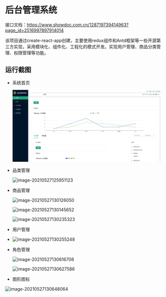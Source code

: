 # 后台管理系统

接口文档：https://www.showdoc.com.cn/128719739414963?page_id=2516997897914014

该项目通过create-react-app创建，主要使用redux组件和Antd框架等一些开源第三方实现，采用模块化、组件化、工程化的模式开发。实现用户管理、商品分类管理、权限管理等功能。

## 运行截图

- 系统首页

  ![image-20210527125700362](https://github.com/xiemin-1122/react_project/blob/master/READMEImgs/image-20210527125700362.png?raw=true)

- 品类管理

  ![image-20210527125951123](C:\Users\xm\AppData\Roaming\Typora\typora-user-images\image-20210527125951123.png)

- 商品管理

  ![image-20210527130126050](C:\Users\xm\AppData\Roaming\Typora\typora-user-images\image-20210527130126050.png)

  ![image-20210527130145652](C:\Users\xm\AppData\Roaming\Typora\typora-user-images\image-20210527130145652.png)

  ![image-20210527130235323](C:\Users\xm\AppData\Roaming\Typora\typora-user-images\image-20210527130235323.png)

- 用户管理

- ![image-20210527130255248](C:\Users\xm\AppData\Roaming\Typora\typora-user-images\image-20210527130255248.png)

- 角色管理

  ![image-20210527130616708](C:\Users\xm\AppData\Roaming\Typora\typora-user-images\image-20210527130616708.png)

  ![image-20210527130627586](C:\Users\xm\AppData\Roaming\Typora\typora-user-images\image-20210527130627586.png)

- 图形图标

![image-20210527130648064](C:\Users\xm\AppData\Roaming\Typora\typora-user-images\image-20210527130648064.png)

